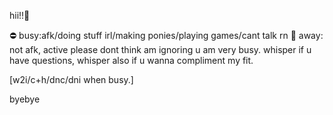 hii!!💖

⛔ busy:afk/doing stuff irl/making ponies/playing games/cant talk rn
🌙 away: not afk, active
please dont think am ignoring u am very busy. 
whisper if u have questions, whisper also if u wanna compliment my fit. 

[w2i/c+h/dnc/dni when busy.]

byebye
